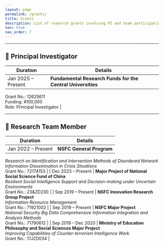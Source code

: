 ```yaml
---
layout: page
permalink: /grants/
title: Grants
description: List of research grants involving PI and team participation in national-level scientific projects.
nav: true
nav_order: 7
---
```


---

<button onclick="toggleLang()" style="
  background-color: var(--global-theme-color);
  color: white;
  font-weight: bold;
  border: 2px solid var(--global-theme-color);
  border-radius: 6px;
  padding: 6px 12px;
  cursor: pointer;
  margin-top: -40px;
  float: right;
">
  🌐 Switch Language
</button>

<div id="en-grants" markdown="block">

## 🎯 Principal Investigator

| **Duration**       | **Details** |
|--------------------|-------------|
| Jan 2025 – Present | **Fundamental Research Funds for the Central Universities**  
Grant No.: 12625611  
Funding: ¥100,000  
Role: Principal Investigator |

---

## 🤝 Research Team Member

| Duration       | Details |
|----------------|---------|
| Jan 2022 – Present | **NSFC General Program**  
*Research on Identification and Intervention Methods of Disordered Network Information Dissemination in Crisis Situations*  
Grant No.: 72174153 |
| Dec 2023 – Present | **Major Project of National Social Science Fund of China**  
*Resilient Social Intelligence Support and Decision-making under Uncertain Environments*  
Grant No.: 23&ZD230 |
| Sep 2019 – Present | **NSFC Innovation Research Group Project**  
*Information Resource Management*  
Grant No.: 71921002 |
| Sep 2019 – Present | **NSFC Major Project**  
*National Security Big Data Comprehensive Information Integration and Analysis Methods*  
Grant No.: 71790612 |
| Sep 2019 – Dec 2020 | **Ministry of Education Philosophy and Social Sciences Major Project**  
*Improving Capabilities of Counter-terrorism Intelligence Work*  
Grant No.: 17JZD034 |
</div>

<div id="zh-grants" style="display: none;" markdown="block">

  ## 🎯 主持项目

| **时间**           | **项目内容** |
|--------------------|--------------|
| 2025年 – 至今       | **中央高校基本科研业务费专项资金资助**  
项目编号：12625611  
经费：10万元  
负责人：陈苗苗 |

---

## 🤝 参与项目

| **时间**           | **项目内容** |
|--------------------|--------------|
| 2022年1月 – 至今    | **国家自然科学基金面上项目**  
危机情境下网络信息传播失序识别与干预方法研究  
项目编号：72174153 |
| 2023年12月 – 至今   | **国家社会科学基金重大项目**  
不确定环境下韧性社会智能情报支持与决策研究  
项目编号：23&ZD230 |
| 2019年9月 – 至今    | **国家自然科学基金创新研究群体项目**  
信息资源管理  
项目编号：71921002 |
| 2019年9月 – 至今    | **国家自然科学基金重大项目**  
国家安全大数据综合信息集成与分析方法  
项目编号：71790612 |
| 2019年9月 – 2020年12月 | **教育部哲学社会科学研究重大课题攻关项目**  
提高反恐怖主义情报信息工作能力对策研究  
项目编号：17JZD034 |
</div>

<script>
  function toggleLang() {
    const en = document.getElementById('en-grants');
    const zh = document.getElementById('zh-grants');
    if (en.style.display === 'none') {
      en.style.display = 'block';
      zh.style.display = 'none';
    } else {
      en.style.display = 'none';
      zh.style.display = 'block';
    }
  }
</script>
